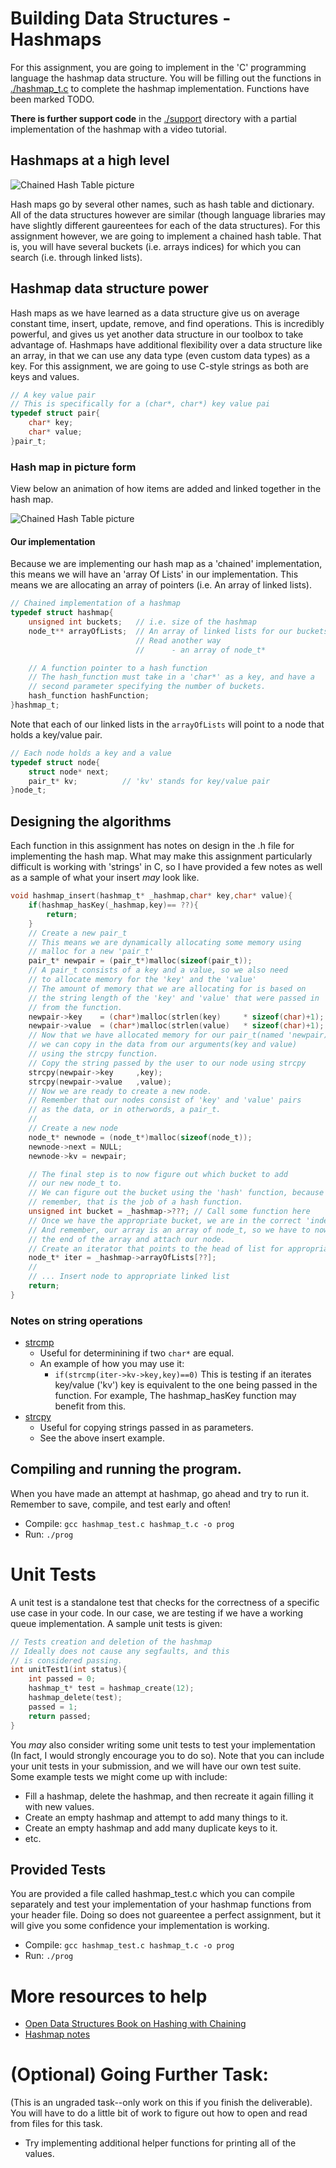 # Building Data Structures - Hashmaps

For this assignment, you are going to implement in the 'C' programming language the hashmap data structure. You will be filling out the functions in [./hashmap_t.c](./hashmap_t.c) to complete the hashmap implementation. Functions have been marked TODO.

**There is further support code** in the [./support](./support) directory with a partial implementation of the hashmap with a video tutorial.

## Hashmaps at a high level

<img src="./../media/hashtable.png" alt="Chained Hash Table picture">

Hash maps go by several other names, such as hash table and dictionary. All of the data structures however are similar (though language libraries may have slightly different gaureentees for each of the data structures). For this assignment however, we are going to implement a chained hash table. That is, you will have several buckets (i.e. arrays indices) for which you can search (i.e. through linked lists).

## Hashmap data structure power

Hash maps as we have learned as a data structure give us on average constant time, insert, update, remove, and find operations. This is incredibly powerful, and gives us yet another data structure in our toolbox to take advantage of. Hashmaps have additional flexibility over a data structure like an array, in that we can use any data type (even custom data types) as a key. For this assignment, we are going to use C-style strings as both are keys and values.

```c
// A key value pair
// This is specifically for a (char*, char*) key value pai
typedef struct pair{
    char* key;
    char* value;
}pair_t;
```

### Hash map in picture form

View below an animation of how items are added and linked together in the hash map.

<img src="./../media/animated.gif" alt="Chained Hash Table picture">

#### Our implementation

Because we are implementing our hash map as a 'chained' implementation, this means we will have an 'array Of Lists' in our implementation. This means we are allocating an array of pointers (i.e. An array of linked lists).

```c
// Chained implementation of a hashmap
typedef struct hashmap{
    unsigned int buckets;   // i.e. size of the hashmap
    node_t** arrayOfLists;  // An array of linked lists for our buckets
                            // Read another way
                            //      - an array of node_t*

    // A function pointer to a hash function
    // The hash_function must take in a 'char*' as a key, and have a
    // second parameter specifying the number of buckets.
    hash_function hashFunction;
}hashmap_t;
```

Note that each of our linked lists in the `arrayOfLists` will point to a node that holds a key/value pair.

```c
// Each node holds a key and a value
typedef struct node{
    struct node* next;
    pair_t* kv;          // 'kv' stands for key/value pair
}node_t;
```

## Designing the algorithms

Each function in this assignment has notes on design in the .h file for implementing the hash map. What may make this assignment particularly difficult is working with 'strings' in C, so I have provided a few notes as well as a sample of what your insert *may* look like.

```c
void hashmap_insert(hashmap_t* _hashmap,char* key,char* value){
    if(hashmap_hasKey(_hashmap,key)== ??){
        return;
    }
    // Create a new pair_t
    // This means we are dynamically allocating some memory using
    // malloc for a new 'pair_t'
    pair_t* newpair = (pair_t*)malloc(sizeof(pair_t));
    // A pair_t consists of a key and a value, so we also need
    // to allocate memory for the 'key' and the 'value'
    // The amount of memory that we are allocating for is based on
    // the string length of the 'key' and 'value' that were passed in
    // from the function.
    newpair->key    = (char*)malloc(strlen(key)     * sizeof(char)+1); // Adding +1 for the null terminator
    newpair->value  = (char*)malloc(strlen(value)   * sizeof(char)+1); // Adding +1 for the null terminator
    // Now that we have allocated memory for our pair_t(named 'newpair)
    // we can copy in the data from our arguments(key and value)
    // using the strcpy function.
    // Copy the string passed by the user to our node using strcpy
    strcpy(newpair->key     ,key); 
    strcpy(newpair->value   ,value); 
    // Now we are ready to create a new node.
    // Remember that our nodes consist of 'key' and 'value' pairs
    // as the data, or in otherwords, a pair_t.
    //
    // Create a new node
    node_t* newnode = (node_t*)malloc(sizeof(node_t));
    newnode->next = NULL;
    newnode->kv = newpair;

    // The final step is to now figure out which bucket to add
    // our new node_t to.
    // We can figure out the bucket using the 'hash' function, because
    // remember, that is the job of a hash function.
    unsigned int bucket = _hashmap->???; // Call some function here
    // Once we have the appropriate bucket, we are in the correct 'index' into our array.
    // And remember, our array is an array of node_t, so we have to now iterate to
    // the end of the array and attach our node.
    // Create an iterator that points to the head of list for appropriate bucket
    node_t* iter = _hashmap->arrayOfLists[??];
    //
    // ... Insert node to appropriate linked list
    return;
}
```

### Notes on string operations

- [strcmp](https://www.tutorialspoint.com/c_standard_library/c_function_strcmp)
    - Useful for determinining if two `char*` are equal.
    - An example of how you may use it: 
        - `if(strcmp(iter->kv->key,key)==0)` This is testing if an iterates key/value ('kv') key is equivalent to the one being passed in the function. For example, The hashmap_hasKey function may benefit from this.
- [strcpy](https://www.tutorialspoint.com/c_standard_library/c_function_strcpy)
    - Useful for copying strings passed in as parameters.
    - See the above insert example.

## Compiling and running the program.

When you have made an attempt at hashmap, go ahead and try to run it. Remember to save, compile, and test early and often!

* Compile: `gcc hashmap_test.c hashmap_t.c -o prog`
* Run: `./prog`

# Unit Tests

A unit test is a standalone test that checks for the correctness of a specific use case in your code. In our case, we are testing if we have a working queue implementation. A sample unit tests is given:

```c
// Tests creation and deletion of the hashmap
// Ideally does not cause any segfaults, and this
// is considered passing.
int unitTest1(int status){
    int passed = 0;
    hashmap_t* test = hashmap_create(12);    
    hashmap_delete(test);
    passed = 1;
    return passed;
}
```

You *may* also consider writing some unit tests to test your implementation (In fact, I would strongly encourage you to do so). Note that you can include your unit tests in your submission, and we will have our own test suite. Some example tests we might come up with include:

* Fill a hashmap, delete the hashmap, and then recreate it again filling it with new values.
* Create an empty hashmap and attempt to add many things to it.
* Create an empty hashmap and add many duplicate keys to it.
* etc.

## Provided Tests

You are provided a file called hashmap_test.c which you can compile separately and test your implementation of your hashmap functions from your header file. Doing so does not guareentee a perfect assignment, but it will give you some confidence your implementation is working.

* Compile: `gcc hashmap_test.c hashmap_t.c -o prog`
* Run: `./prog`

# More resources to help

- [Open Data Structures Book on Hashing with Chaining](https://opendatastructures.org/ods-cpp/5_1_Hashing_with_Chaining.html)
- [Hashmap notes](https://www.inf.ed.ac.uk/teaching/courses/inf2b/algnotes/note04.pdf)

# (Optional) Going Further Task:

(This is an ungraded task--only work on this if you finish the deliverable). You will have to do a little bit of work to figure out how to open and read from files for this task.

- Try implementing additional helper functions for printing all of the values.
